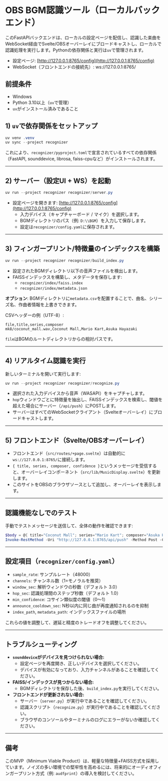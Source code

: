 # OBS BGM認識ツール（ローカルバックエンド）

このFastAPIバックエンドは、ローカルの設定ページを配信し、認識した楽曲をWebSocket経由でSvelte/OBSオーバーレイにブロードキャストし、ローカルで認識処理を実行します。Pythonの依存関係と実行は`uv`で管理されます。

  - 設定ページ: [http://127.0.0.1:8765/config](http://127.0.0.1:8765/config)
  - WebSocket（フロントエンドの接続先）: ws://127.0.0.1:8765/

## 前提条件

  - Windows
  - Python 3.10以上（`uv`で管理）
  - `uv`がインストール済みであること

## 1\) `uv`で依存関係をセットアップ

```powershell
uv venv .venv
uv sync --project recognizer
```

これにより、`recognizer/pyproject.toml`で宣言されているすべての依存関係（FastAPI, sounddevice, librosa, faiss-cpuなど）がインストールされます。

-----

## 2\) サーバー（設定UI + WS）を起動

```powershell
uv run --project recognizer recognizer/server.py
```

  - 設定ページを開きます: [http://127.0.0.1:8765/config](http://127.0.0.1:8765/config)
      - 入力デバイス（キャプチャーボード / マイク）を選択します。
      - BGMディレクトリのパス（例: `D:\\BGM`）を入力して保存します。
      - 設定は`recognizer/config.yaml`に保存されます。

-----

## 3\) フィンガープリント/特徴量のインデックスを構築

```powershell
uv run --project recognizer recognizer/build_index.py
```

  - 設定されたBGMディレクトリ以下の音声ファイルを検出します。
  - FAISSインデックスを構築し、メタデータを保存します:
      - `recognizer/index/faiss.index`
      - `recognizer/index/metadata.json`

**オプション**: BGMディレクトリに`metadata.csv`を配置することで、曲名、シリーズ名、作曲者情報を上書きできます。

CSVヘッダーの例（UTF-8）:

```csv
file,title,series,composer
mk8/coconut_mall.wav,Coconut Mall,Mario Kart,Asuka Hayazaki
```

`file`はBGMのルートディレクトリからの相対パスです。

-----

## 4\) リアルタイム認識を実行

新しいターミナルを開いて実行します:

```powershell
uv run --project recognizer recognizer/recognize.py
```

  - 選択された入力デバイスから音声（WASAPI）をキャプチャします。
  - `hop`ウィンドウごとに特徴量を抽出し、FAISSインデックスを検索し、閾値を超えた場合にサーバー（`/api/push`）にPOSTします。
  - サーバーはすべてのWebSocketクライアント（Svelteオーバーレイ）にブロードキャストします。

-----

## 5\) フロントエンド（Svelte/OBSオーバーレイ）

  - フロントエンド（`src/routes/+page.svelte`）は自動的に`ws://127.0.0.1:8765/`に接続します。
  - `{ title, series, composer, confidence }`というメッセージを受信すると、オーバーレイコンポーネント（`src/lib/MusicDisplay.svelte`）を更新します。
  - このサイトをOBSのブラウザソースとして追加し、オーバーレイを表示します。

-----

## 認識機能なしでのテスト

手動でテストメッセージを送信して、全体の動作を確認できます:

```powershell
$body = @{ title="Coconut Mall"; series="Mario Kart"; composer="Asuka Hayazaki"; confidence=0.97 } | ConvertTo-Json -Compress
Invoke-RestMethod -Uri "http://127.0.0.1:8765/api/push" -Method Post -ContentType "application/json" -Body $body
```

-----

## 設定項目（`recognizer/config.yaml`）

  - `sample_rate`: サンプルレート（48000）
  - `channels`: チャンネル数（1=モノラルを推奨）
  - `window_sec`: 解析ウィンドウの秒数（デフォルト 3.0）
  - `hop_sec`: 認識処理間のステップ秒数（デフォルト 1.0）
  - `min_confidence`: コサイン類似度の閾値（0～1）
  - `announce_cooldown_sec`: N秒以内に同じ曲が再度通知されるのを抑制
  - `index_path`, `metadata_path`: インデックスファイルの場所

これらの値を調整して、遅延と精度のトレードオフを調整してください。

-----

## トラブルシューティング

  - **`sounddevice`がデバイスを見つけられない場合:**
      - 設定ページを再度開き、正しいデバイスを選択してください。
      - デバイスが有効になっており、入力チャンネルがあることを確認してください。
  - **FAISS/インデックスが見つからない場合:**
      - BGMディレクトリを保存した後、`build_index.py`を実行してください。
  - **フロントエンドが更新されない場合:**
      - サーバー（`server.py`）が実行中であることを確認してください。
      - 認識スクリプト（`recognize.py`）が実行中であることを確認してください。
      - ブラウザのコンソールやターミナルのログにエラーがないか確認してください。

-----

## 備考

このMVP（Minimum Viable Product）は、軽量な特徴量+FAISS方式を採用しています。ノイズの多い環境での堅牢性を高めるには、将来的にオーディオフィンガープリント方式（例: `audfprint`）の導入を検討してください。